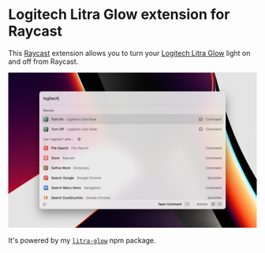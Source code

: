 # Logitech Litra Glow extension for Raycast

This [Raycast](https://www.raycast.com/) extension allows you to turn your [Logitech Litra Glow](https://www.logitech.com/en-gb/products/lighting/litra-glow.946-000002.html) light on and off from Raycast.

![Screenshot](metadata/screenshot.png?raw=true)

It's powered by my [`litra-glow`](https://github.com/timrogers/litra-glow) npm package.